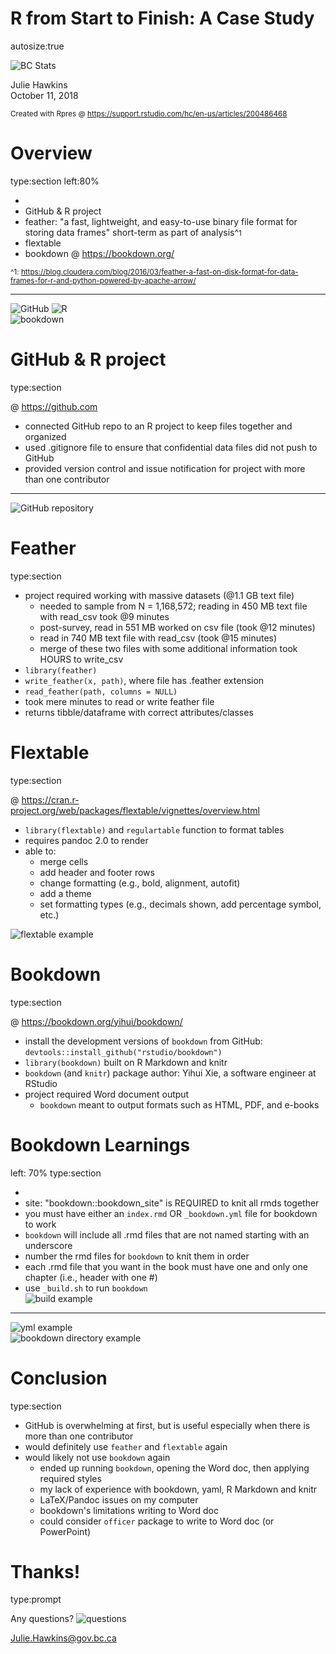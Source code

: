 R from Start to Finish: A Case Study
========================================================
autosize:true

![BC Stats](Case_Study_V01-figure/bc_stats_man.png)

Julie Hawkins  
October 11, 2018


<small>Created with Rpres @ https://support.rstudio.com/hc/en-us/articles/200486468 </small>


Overview
========================================================
type:section
left:80%
  
- 
- GitHub & R project
- feather: "a fast, lightweight, and easy-to-use binary file format for storing data frames" short-term as part of analysis^<small>1</small>
- flextable
- bookdown @ https://bookdown.org/

<small>^1: https://blog.cloudera.com/blog/2016/03/feather-a-fast-on-disk-format-for-data-frames-for-r-and-python-powered-by-apache-arrow/ </small>

*** 
![GitHub](Case_Study_V01-figure/github_logo_thVOLG3YYH.jpg) ![R](Case_Study_V01-figure/R_proj_logo.png)  
![bookdown](Case_Study_V01-figure/bookdown_logo.png)  



GitHub & R project
========================================================
type:section

@ https://github.com

- connected GitHub repo to an R project to keep files together and organized
- used .gitignore file to ensure that confidential data files did not push to GitHub
- provided version control and issue notification for project with more than one contributor

***
<!--![https://github.com/bcgov-c](Case_Study_V01-figure/git_bcgov-c.png)  -->
![GitHub repository](Case_Study_V01-figure/git_vlq.png)


Feather
========================================================
type:section

- project required working with massive datasets (@1.1 GB text file)
  + needed to sample from N = 1,168,572; reading in 450 MB text file with read_csv took @9 minutes
  + post-survey, read in 551 MB worked on csv file (took @12 minutes)
  + read in 740 MB text file with read_csv (took @15 minutes)
  + merge of these two files with some additional information took HOURS to write_csv
- `library(feather)`
- `write_feather(x, path)`, where file has .feather extension
- `read_feather(path, columns = NULL)`
- took mere minutes to read or write feather file
- returns tibble/dataframe with correct attributes/classes


Flextable
========================================================
type:section

@ https://cran.r-project.org/web/packages/flextable/vignettes/overview.html
- `library(flextable)` and `regulartable` function to format tables
- requires pandoc 2.0 to render
- able to:
  + merge cells
  + add header and footer rows
  + change formatting (e.g., bold, alignment, autofit)
  + add a theme
  + set formatting types (e.g., decimals shown, add percentage symbol, etc.)

![flextable example](Case_Study_V01-figure/regulartable.png)  


Bookdown
========================================================
type:section

@ https://bookdown.org/yihui/bookdown/
- install the development versions of `bookdown` from GitHub: `devtools::install_github("rstudio/bookdown")`
- `library(bookdown)` built on R Markdown and knitr
- `bookdown` (and `knitr`) package author: Yihui Xie, a software engineer at RStudio
- project required Word document output
  + `bookdown` meant to output formats such as HTML, PDF, and e-books


Bookdown Learnings
========================================================
left: 70%
type:section

- 
- site: "bookdown::bookdown_site" is REQUIRED to knit all rmds together
- you must have either an `index.rmd` OR `_bookdown.yml` file for bookdown to work 
- `bookdown` will include all .rmd files that are not named starting with an underscore
- number the rmd files for `bookdown` to knit them in order
- each .rmd file that you want in the book must have one and only one chapter (i.e., header with one #)
- use `_build.sh` to run `bookdown`  
![build example](Case_Study_V01-figure/bookdown_build.png)

***
![yml example](Case_Study_V01-figure/bookdown_yml.png)  
![bookdown directory example](Case_Study_V01-figure/bookdown_dir.png)  


Conclusion
========================================================
type:section

- GitHub is overwhelming at first, but is useful especially when there is more than one contributor
- would definitely use `feather` and `flextable` again
- would likely not use `bookdown` again
  + ended up running `bookdown`, opening the Word doc, then applying required styles
  + my lack of experience with bookdown, yaml, R Markdown and knitr
  + LaTeX/Pandoc issues on my computer
  + bookdown's limitations writing to Word doc
  + could consider `officer` package to write to Word doc (or PowerPoint)




Thanks!
========================================================
type:prompt

Any questions?
![questions](Case_Study_V01-figure/questions.jpg)

Julie.Hawkins@gov.bc.ca

